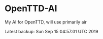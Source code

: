 # OpenTTD-AI
My AI for OpenTTD, will use primarily air

Latest backup: Sun Sep 15 04:57:01 UTC 2019
